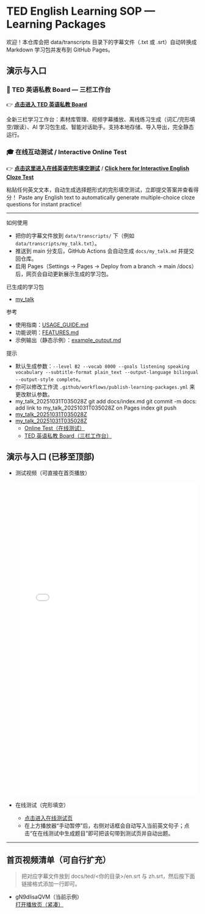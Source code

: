 # TED English Learning SOP — Learning Packages

欢迎！本仓库会把 data/transcripts 目录下的字幕文件（.txt 或 .srt）自动转换成 Markdown 学习包并发布到 GitHub Pages。

## 演示与入口

### 🚀 TED 英语私教 Board — 三栏工作台
👉 **[点击进入 TED 英语私教 Board](./board/)** 

全新三栏学习工作台：素材库管理、视频字幕播放、离线练习生成（词汇/完形填空/跟读）、AI 学习包生成、智能对话助手。支持本地存储、导入导出，完全静态运行。

### 🎓 在线互动测试 / Interactive Online Test
👉 **[点击这里进入在线英语完形填空测试](./test/)** / **[Click here for Interactive English Cloze Test](./test/)**

粘贴任何英文文本，自动生成选择题形式的完形填空测试，立即提交答案并查看得分！
Paste any English text to automatically generate multiple-choice cloze questions for instant practice!

---

如何使用
- 把你的字幕文件放到 `data/transcripts/` 下（例如 `data/transcripts/my_talk.txt`）。
- 推送到 main 分支后，GitHub Actions 会自动生成 `docs/my_talk.md` 并提交回仓库。
- 启用 Pages（Settings → Pages → Deploy from a branch → main /docs）后，网页会自动更新展示生成的学习包。

已生成的学习包
- [my_talk](./my_talk.md)

参考
- 使用指南：[USAGE_GUIDE.md](../USAGE_GUIDE.md)
- 功能说明：[FEATURES.md](../FEATURES.md)
- 示例输出（静态示例）：[example_output.md](../example_output.md)

提示
- 默认生成参数：`--level B2 --vocab 8000 --goals listening speaking vocabulary --subtitle-format plain_text --output-language bilingual --output-style complete`。
- 你可以修改工作流 `.github/workflows/publish-learning-packages.yml` 来更改默认参数。
- my_talk_20251031T035028Z git add docs/index.md git commit -m docs: add link to my_talk_20251031T035028Z on Pages index git push
- [my_talk_20251031T035028Z](./my_talk_20251031T035028Z)
- [my_talk_20251031T035028Z](./my_talk_20251031T035028Z)
  - [Online Test（在线测试）](./test/)
  - [TED 英语私教 Board（三栏工作台）](./board/)

## 演示与入口 (已移至顶部)

- 测试视频（可直接在首页播放）
  <iframe
    src="./embed/?videoId=gN9dlisaQVM&en=/Baggio200cn/ted/gN9dlisaQVM/en.srt&zh=/Baggio200cn/ted/gN9dlisaQVM/zh.srt&title=TED%20Test%20Video&zhGloss=/Baggio200cn/ted/gN9dlisaQVM/glossary_zh.json&compact=1"
    width="100%" height="820" frameborder="0"
    allow="accelerometer; autoplay; clipboard-write; encrypted-media; gyroscope; picture-in-picture; web-share"
    allowfullscreen
  ></iframe>

- 在线测试（完形填空）
  - [点击进入在线测试页](./test/)
  - 在上方播放器“手动暂停”后，右侧对话框会自动写入当前英文句子；点击“在在线测试中生成题目”即可把该句带到测试页并自动出题。

---

## 首页视频清单（可自行扩充）

> 把对应字幕文件放到 docs/ted/<你的目录>/en.srt 与 zh.srt，然后按下面链接格式添加一行即可。

- gN9dlisaQVM（当前示例）  
  [打开播放页（紧凑）](./embed/?videoId=gN9dlisaQVM&en=/Baggio200cn/ted/gN9dlisaQVM/en.srt&zh=/Baggio200cn/ted/gN9dlisaQVM/zh.srt&title=TED%20Test%20Video&zhGloss=/Baggio200cn/ted/gN9dlisaQVM/glossary_zh.json&compact=1)
